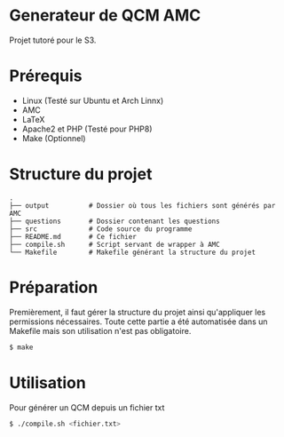 # Generateur de QCM AMC

Projet tutoré pour le S3.

# Prérequis
- Linux (Testé sur Ubuntu et Arch Linnx)
- AMC 
- LaTeX
- Apache2 et PHP (Testé pour PHP8)
- Make (Optionnel) 
  
# Structure du projet
```
.
├── output          # Dossier où tous les fichiers sont générés par AMC
├── questions       # Dossier contenant les questions
├── src             # Code source du programme
├── README.md       # Ce fichier
├── compile.sh      # Script servant de wrapper à AMC
└── Makefile        # Makefile générant la structure du projet 
```

# Préparation
Premièrement, il faut gérer la structure du projet ainsi qu'appliquer les permissions nécessaires.
Toute cette partie a été automatisée dans un Makefile mais son utilisation n'est pas obligatoire.
```sh
$ make
```

# Utilisation
Pour générer un QCM depuis un fichier txt
```sh
$ ./compile.sh <fichier.txt>
```
